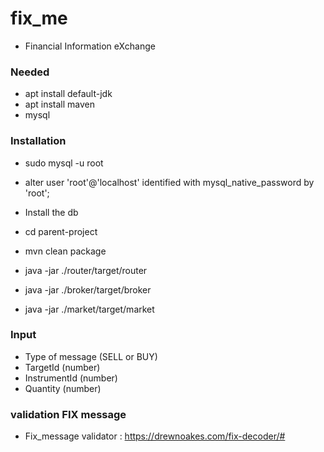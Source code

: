 # fix_me

* Financial Information eXchange

### Needed

* apt install default-jdk
* apt install maven
* mysql

### Installation

* sudo mysql -u root
* alter user 'root'@'localhost' identified with mysql_native_password by 'root';
* Install the db
* cd parent-project
* mvn clean package

* java -jar ./router/target/router
* java -jar ./broker/target/broker
* java -jar ./market/target/market

### Input

* Type of message (SELL or BUY)
* TargetId (number)
* InstrumentId (number)
* Quantity (number)

### validation FIX message

* Fix_message validator : https://drewnoakes.com/fix-decoder/#
